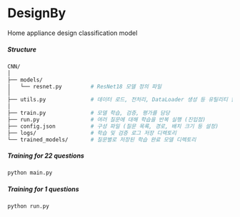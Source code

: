 # DesignBy
Home appliance design classification model


##### Structure
```bash
CNN/
│
├── models/
│   └── resnet.py         # ResNet18 모델 정의 파일
│
├── utils.py              # 데이터 로드, 전처리, DataLoader 생성 등 유틸리티 함수 제공
│
├── train.py              # 모델 학습, 검증, 평가를 담당
├── run.py                # 여러 질문에 대해 학습을 반복 실행 (진입점)
├── config.json           # 구성 파일 (질문 목록, 경로, 배치 크기 등 설정)
├── logs/                 # 학습 및 검증 로그 저장 디렉토리
└── trained_models/       # 질문별로 저장된 학습 완료 모델 디렉토리
``` 

##### Training for 22 questions
```bash
python main.py
```

##### Training for 1 questions
```bash
python run.py
```
